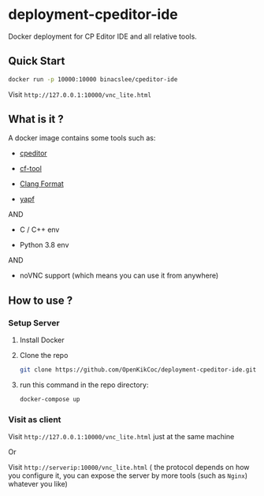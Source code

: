 # deployment-cpeditor-ide
Docker deployment for CP Editor IDE and all relative tools.

## Quick Start

```sh
docker run -p 10000:10000 binacslee/cpeditor-ide
```

Visit `http://127.0.0.1:10000/vnc_lite.html`

## What is it ?

A docker image contains some tools such as:

- [cpeditor](https://github.com/cpeditor/cpeditor)

- [cf-tool](https://github.com/xalanq/cf-tool)

- [Clang Format](http://releases.llvm.org/)

- [yapf](https://github.com/google/yapf)

AND

- C / C++ env

- Python 3.8 env

AND

- noVNC support (which means you can use it from anywhere)

## How to use ?

### Setup Server

1.  Install Docker

2.  Clone the repo

    ```sh
    git clone https://github.com/OpenKikCoc/deployment-cpeditor-ide.git
    ```

3.  run this command in the repo directory:

    ```sh
    docker-compose up
    ```

### Visit as client

Visit `http://127.0.0.1:10000/vnc_lite.html` just at the same machine

Or 

Visit `http://serverip:10000/vnc_lite.html` ( the protocol depends on how you configure it, you can expose the server by more tools (such as `Nginx`) whatever you like)

